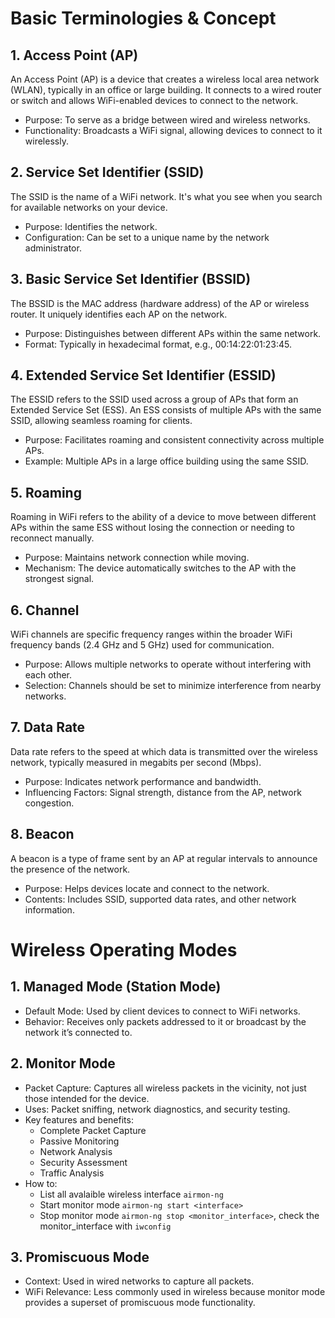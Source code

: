 # Basic Terminologies & Concept 
## 1. Access Point (AP)
An Access Point (AP) is a device that creates a wireless local area network (WLAN), typically in an office or large building. It connects to a wired router or switch and allows WiFi-enabled devices to connect to the network.
  * Purpose: To serve as a bridge between wired and wireless networks.
  * Functionality: Broadcasts a WiFi signal, allowing devices to connect to it wirelessly.
## 2. Service Set Identifier (SSID)
The SSID is the name of a WiFi network. It's what you see when you search for available networks on your device.
  * Purpose: Identifies the network.
  * Configuration: Can be set to a unique name by the network administrator.
## 3. Basic Service Set Identifier (BSSID)
The BSSID is the MAC address (hardware address) of the AP or wireless router. It uniquely identifies each AP on the network.
  * Purpose: Distinguishes between different APs within the same network.
  * Format: Typically in hexadecimal format, e.g., 00:14:22:01:23:45.
## 4. Extended Service Set Identifier (ESSID)
The ESSID refers to the SSID used across a group of APs that form an Extended Service Set (ESS). An ESS consists of multiple APs with the same SSID, allowing seamless roaming for clients.
  * Purpose: Facilitates roaming and consistent connectivity across multiple APs.
  * Example: Multiple APs in a large office building using the same SSID.
## 5. Roaming
Roaming in WiFi refers to the ability of a device to move between different APs within the same ESS without losing the connection or needing to reconnect manually.
  * Purpose: Maintains network connection while moving.
  * Mechanism: The device automatically switches to the AP with the strongest signal.
## 6. Channel
WiFi channels are specific frequency ranges within the broader WiFi frequency bands (2.4 GHz and 5 GHz) used for communication.
  * Purpose: Allows multiple networks to operate without interfering with each other.
  * Selection: Channels should be set to minimize interference from nearby networks.
## 7. Data Rate 
Data rate refers to the speed at which data is transmitted over the wireless network, typically measured in megabits per second (Mbps).
  * Purpose: Indicates network performance and bandwidth.
  * Influencing Factors: Signal strength, distance from the AP, network congestion.
## 8. Beacon 
A beacon is a type of frame sent by an AP at regular intervals to announce the presence of the network.
  * Purpose: Helps devices locate and connect to the network.
  * Contents: Includes SSID, supported data rates, and other network information.

# Wireless Operating Modes
## 1. Managed Mode (Station Mode)
 * Default Mode: Used by client devices to connect to WiFi networks.
 * Behavior: Receives only packets addressed to it or broadcast by the network it’s connected to.
## 2. Monitor Mode
 * Packet Capture: Captures all wireless packets in the vicinity, not just those intended for the device.
 * Uses: Packet sniffing, network diagnostics, and security testing.
 * Key features and benefits:
    - Complete Packet Capture
    - Passive Monitoring
    - Network Analysis
    - Security Assessment
    - Traffic Analysis
 * How to:
    - List all avalaible wireless interface `airmon-ng`
    - Start monitor mode `airmon-ng start <interface>`
    - Stop monitor mode `airmon-ng stop <monitor_interface>`, check the monitor_interface with `iwconfig`
## 3. Promiscuous Mode
 * Context: Used in wired networks to capture all packets.
 * WiFi Relevance: Less commonly used in wireless because monitor mode provides a superset of promiscuous mode functionality.
